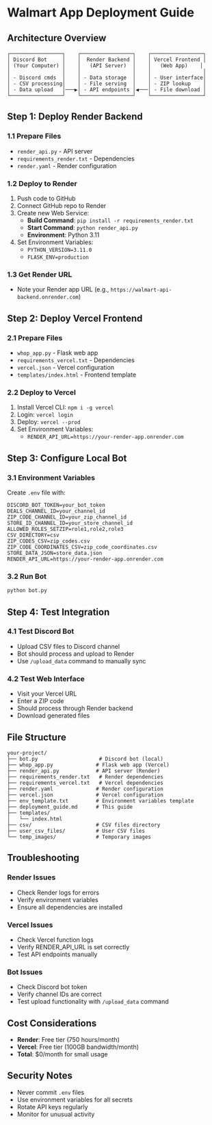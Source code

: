 # Walmart App Deployment Guide

## Architecture Overview

```
┌─────────────────┐    ┌─────────────────┐    ┌─────────────────┐
│ Discord Bot     │    │  Render Backend │    │ Vercel Frontend │
│ (Your Computer) │    │   (API Server)  │    │   (Web App)    │
│                 │    │                 │    │                 │
│ - Discord cmds  │    │ - Data storage  │    │ - User interface│
│ - CSV processing│    │ - File serving  │    │ - ZIP lookup    │
│ - Data upload   │───▶│ - API endpoints │◀───│ - File download │
└─────────────────┘    └─────────────────┘    └─────────────────┘
```

## Step 1: Deploy Render Backend

### 1.1 Prepare Files
- `render_api.py` - API server
- `requirements_render.txt` - Dependencies
- `render.yaml` - Render configuration

### 1.2 Deploy to Render
1. Push code to GitHub
2. Connect GitHub repo to Render
3. Create new Web Service:
   - **Build Command**: `pip install -r requirements_render.txt`
   - **Start Command**: `python render_api.py`
   - **Environment**: Python 3.11
4. Set Environment Variables:
   - `PYTHON_VERSION=3.11.0`
   - `FLASK_ENV=production`

### 1.3 Get Render URL
- Note your Render app URL (e.g., `https://walmart-api-backend.onrender.com`)

## Step 2: Deploy Vercel Frontend

### 2.1 Prepare Files
- `whop_app.py` - Flask web app
- `requirements_vercel.txt` - Dependencies
- `vercel.json` - Vercel configuration
- `templates/index.html` - Frontend template

### 2.2 Deploy to Vercel
1. Install Vercel CLI: `npm i -g vercel`
2. Login: `vercel login`
3. Deploy: `vercel --prod`
4. Set Environment Variables:
   - `RENDER_API_URL=https://your-render-app.onrender.com`

## Step 3: Configure Local Bot

### 3.1 Environment Variables
Create `.env` file with:
```
DISCORD_BOT_TOKEN=your_bot_token
DEALS_CHANNEL_ID=your_channel_id
ZIP_CODE_CHANNEL_ID=your_zip_channel_id
STORE_ID_CHANNEL_ID=your_store_channel_id
ALLOWED_ROLES_SETZIP=role1,role2,role3
CSV_DIRECTORY=csv
ZIP_CODES_CSV=zip_codes.csv
ZIP_CODE_COORDINATES_CSV=zip_code_coordinates.csv
STORE_DATA_JSON=store_data.json
RENDER_API_URL=https://your-render-app.onrender.com
```

### 3.2 Run Bot
```bash
python bot.py
```

## Step 4: Test Integration

### 4.1 Test Discord Bot
- Upload CSV files to Discord channel
- Bot should process and upload to Render
- Use `/upload_data` command to manually sync

### 4.2 Test Web Interface
- Visit your Vercel URL
- Enter a ZIP code
- Should process through Render backend
- Download generated files

## File Structure

```
your-project/
├── bot.py                    # Discord bot (local)
├── whop_app.py              # Flask web app (Vercel)
├── render_api.py            # API server (Render)
├── requirements_render.txt   # Render dependencies
├── requirements_vercel.txt   # Vercel dependencies
├── render.yaml              # Render configuration
├── vercel.json              # Vercel configuration
├── env_template.txt         # Environment variables template
├── deployment_guide.md      # This guide
├── templates/
│   └── index.html
├── csv/                     # CSV files directory
├── user_csv_files/          # User CSV files
└── temp_images/             # Temporary images
```

## Troubleshooting

### Render Issues
- Check Render logs for errors
- Verify environment variables
- Ensure all dependencies are installed

### Vercel Issues
- Check Vercel function logs
- Verify RENDER_API_URL is set correctly
- Test API endpoints manually

### Bot Issues
- Check Discord bot token
- Verify channel IDs are correct
- Test upload functionality with `/upload_data` command

## Cost Considerations

- **Render**: Free tier (750 hours/month)
- **Vercel**: Free tier (100GB bandwidth/month)
- **Total**: $0/month for small usage

## Security Notes

- Never commit `.env` files
- Use environment variables for all secrets
- Rotate API keys regularly
- Monitor for unusual activity
